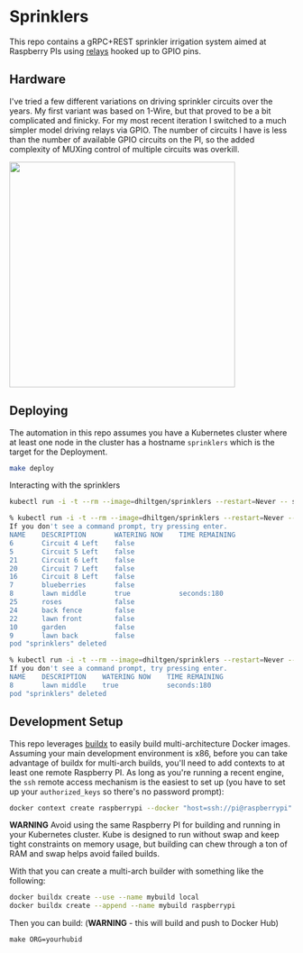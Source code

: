# Sprinklers

This repo contains a gRPC+REST sprinkler irrigation system aimed at Raspberry PIs
using [relays](https://www.amazon.com/gp/product/B00KTELP3I/ref=ppx_yo_dt_b_search_asin_title?ie=UTF8&psc=1) hooked up to GPIO pins.

## Hardware

I've tried a few different variations on driving sprinkler circuits over the
years.  My first variant was based on 1-Wire, but that proved to be a bit
complicated and finicky.  For my most recent iteration I switched to a much
simpler model driving relays via GPIO.  The number of circuits I have is less
than the number of available GPIO circuits on the PI, so the added complexity
of MUXing control of multiple circuits was overkill.

<img src="http://www.hiltgen.com/daniel/electronics/sprinkler_controller.jpg" width="400">


## Deploying

The automation in this repo assumes you have a Kubernetes cluster where at
least one node in the cluster has a hostname `sprinklers` which is the target
for the Deployment.

```sh
make deploy
```

Interacting with the sprinklers
```sh
kubectl run -i -t --rm --image=dhiltgen/sprinklers --restart=Never -- sprinklers --help
```
```sh
% kubectl run -i -t --rm --image=dhiltgen/sprinklers --restart=Never -- sprinklers list
If you don't see a command prompt, try pressing enter.
NAME    DESCRIPTION       WATERING NOW    TIME REMAINING
6       Circuit 4 Left    false           
5       Circuit 5 Left    false           
21      Circuit 6 Left    false           
20      Circuit 7 Left    false           
16      Circuit 8 Left    false           
7       blueberries       false           
8       lawn middle       true            seconds:180 
25      roses             false           
24      back fence        false           
22      lawn front        false           
10      garden            false           
9       lawn back         false           
pod "sprinklers" deleted
```

```sh
% kubectl run -i -t --rm --image=dhiltgen/sprinklers --restart=Never -- sprinklers update --start --stop-after 3m "lawn middle"
If you don't see a command prompt, try pressing enter.
NAME    DESCRIPTION    WATERING NOW    TIME REMAINING
8       lawn middle    true            seconds:180 
pod "sprinklers" deleted
```

## Development Setup

This repo leverages [buildx](https://github.com/docker/buildx) to easily build
multi-architecture Docker images.  Assuming your main development environment
is x86, before you can take advantage of buildx for multi-arch builds, you'll
need to add contexts to at least one remote Raspberry PI.  As long as you're
running a recent engine, the `ssh` remote access mechanism is the easiest to
set up (you have to set up your `authorized_keys` so there's no password
prompt):

```sh
docker context create raspberrypi --docker "host=ssh://pi@raspberrypi"
```

**WARNING** Avoid using the same Raspberry PI for building and running in your
Kubernetes cluster.  Kube is designed to run without swap and keep tight
constraints on memory usage, but building can chew through a ton of RAM and
swap helps avoid failed builds.

With that you can create a multi-arch builder with something like the following:
```sh
docker buildx create --use --name mybuild local
docker buildx create --append --name mybuild raspberrypi
```

Then you can build: (**WARNING** - this will build and push to Docker Hub)
```
make ORG=yourhubid
```

